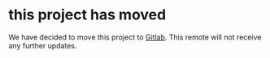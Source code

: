 # this project has moved
We have decided to move this project to [Gitlab](https://gitlab.com/ElderResearch/devops/docker/gpu_docker). This remote will not receive any further updates. 

